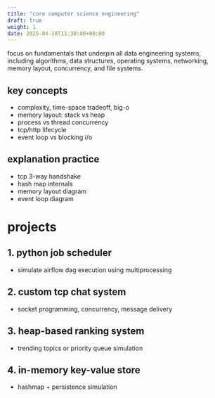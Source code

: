 ```yaml
---
title: "core computer science engineering"
draft: true
weight: 1
date: 2025-04-18T11:30:00+00:00
---
```


focus on fundamentals that underpin all data engineering systems, including algorithms, data structures, operating systems, networking, memory layout, concurrency, and file systems.

## key concepts

- complexity, time-space tradeoff, big-o
- memory layout: stack vs heap
- process vs thread concurrency
- tcp/http lifecycle
- event loop vs blocking i/o

## explanation practice

- tcp 3-way handshake
- hash map internals
- memory layout diagram
- event loop diagram

# projects

## 1. python job scheduler

- simulate airflow dag execution using multiprocessing

## 2. custom tcp chat system

- socket programming, concurrency, message delivery

## 3. heap-based ranking system

- trending topics or priority queue simulation

## 4. in-memory key-value store

- hashmap + persistence simulation
